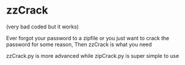 # zzCrack

(very bad coded but it works)

Ever forgot your password to a zipfile or you just want to crack the password for some reason, Then zzCrack is what you need

zzCrack.py is more advanced while zipCrack.py is super simple to use
